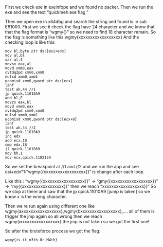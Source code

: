 First we check exe in exeinfope and we found no packer. Then we run the exe and see the text “quickmeh.exe flag ”

Then we open exe in x64dbg and search the string and found is in sub E61000.
First we see it check the flag have 24 character and we know that that the flag format is “wgmy{}” so we need to find 18 character remain.
So the flag is something like this wgmy{xxxxxxxxxxxxxxxxxx}
And the checking loop is like this:

```
mov bl,byte ptr ds:[esi+edx]
mov al,bl
sar al,4
movsx eax,al
movd xmm0,eax
cvtdq2pd xmm0,xmm0
mulsd xmm0,xmm1
ucomisd xmm0,qword ptr ds:[ecx]
lahf 
test ah,44 //1
jp quick.11010A9
and bl,F
movzx eax,bl
movd xmm0,eax
cvtdq2pd xmm0,xmm0
mulsd xmm0,xmm1
ucomisd xmm0,qword ptr ds:[ecx+8]
lahf 
test ah,44 //2
jp quick.11010A9
inc edx
add ecx,10
cmp edx,18
jl quick.1101060
mov bh,1
mov ecx,quick.1102124
```
So we set the breakpoint at //1 and //2 and we run the app and see esi+edx*1:”wgmy{{xxxxxxxxxxxxxxxxxx}}” is change after each loop.

Like this : “wgmy{{xxxxxxxxxxxxxxxxxx}}” -> “gmy{{xxxxxxxxxxxxxxxxxx}}” -> “my{{xxxxxxxxxxxxxxxxxx}}” then we reach “xxxxxxxxxxxxxxxxxx}}”
So we stop at there and saw that the jp quick.11010A9 [jump is taken] so we know x is the wrong character.

Then we re run again using different one like wgmy{axxxxxxxxxxxxxxxxx},wgmy{bxxxxxxxxxxxxxxxxx},…. all of them is trigger the jmp again so all wrong then we reach wgmy{ixxxxxxxxxxxxxxxxx} the jmp is not taken so we got the first one!

So after the bruteforce process we got the flag: 

```
wgmy{is-it_m3th-0r_M4th}
```
